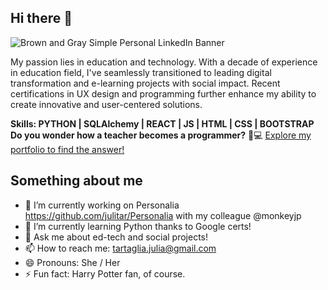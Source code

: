 ## Hi there 👋
![Brown and Gray Simple Personal LinkedIn Banner](https://github.com/julitar/julitar/assets/126813769/19821a68-a860-482d-9ee6-61da6a0fac39)

My passion lies in education and technology. With a decade of experience in education field, I've seamlessly transitioned to leading digital transformation and e-learning projects with social impact. Recent certifications in UX design and programming further enhance my ability to create innovative and user-centered solutions.

 **Skills: PYTHON | SQLAlchemy | REACT | JS | HTML | CSS | BOOTSTRAP**
<br>
 **Do you wonder how a teacher becomes a programmer?**  :notebook::computer:
[Explore my portfolio to find the answer!](https://view.genial.ly/64f602ede9f79c0017be5f46/presentation-julia-tartaglia-portfolio)
<br>

## Something about me

- 🔭 I’m currently working on Personalia https://github.com/julitar/Personalia with my colleague @monkeyjp 
- 🌱 I’m currently learning Python thanks to Google certs! 
- 💬 Ask me about ed-tech and social projects! 
- 📫 How to reach me: tartaglia.julia@gmail.com 
- 😄 Pronouns: She / Her 
- ⚡ Fun fact: Harry Potter fan, of course. 


